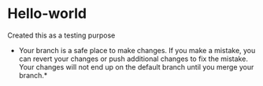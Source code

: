 # Hello-world
Created this as a testing purpose 
* Your branch is a safe place to make changes. If you make a mistake, you can revert your changes or push additional changes to fix the mistake. Your changes will not end up on the default branch until you merge your branch.*
